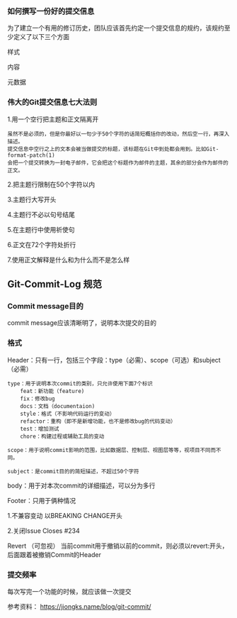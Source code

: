### 如何撰写一份好的提交信息
为了建立一个有用的修订历史，团队应该首先约定一个提交信息的规约，该规约至少定义了以下三个方面

样式

内容

元数据

### 伟大的Git提交信息七大法则
1.用一个空行把主题和正文隔离开
    
    虽然不是必须的，但是你最好以一句少于50个字符的话简短概括你的改动，然后空一行，再深入描述。
    提交信息中空行之上的文本会被当做提交的标题，该标题在Git中到处都会用到。比如Git-format-patch(1)
    会把一个提交转换为一封电子邮件，它会把这个标题作为邮件的主题，其余的部分会作为邮件的正文。

2.把主题行限制在50个字符以内

3.主题行大写开头

4.主题行不必以句号结尾

5.在主题行中使用祈使句

6.正文在72个字符处折行

7.使用正文解释是什么和为什么而不是怎么样

## Git-Commit-Log 规范

### Commit message目的
commit message应该清晰明了，说明本次提交的目的

### 格式
Header：只有一行，包括三个字段：type（必需）、scope（可选）和subject（必需）

    type：用于说明本次commit的类别，只允许使用下面7个标识
        feat：新功能（feature)
        fix：修改bug
        docs：文档（documentaion)
        style：格式（不影响代码运行的变动）
        refactor：重构（即不是新增功能，也不是修改bug的代码变动）
        test：增加测试
        chore：构建过程或辅助工具的变动
         
    scope：用于说明commit影响的范围，比如数据层、控制层、视图层等等，视项目不同而不同。
    
    subject：是commit目的的简短描述，不超过50个字符

body：用于对本次commit的详细描述，可以分为多行

Footer：只用于俩种情况

1.不兼容变动  以BREAKING CHANGE开头

2.关闭Issue Closes #234

Revert （可忽视）
当前commit用于撤销以前的commit，则必须以revert:开头，后面跟着被撤销Commit的Header

### 提交频率
每次写完一个功能的时候，就应该做一次提交



参考资料：
https://jiongks.name/blog/git-commit/
